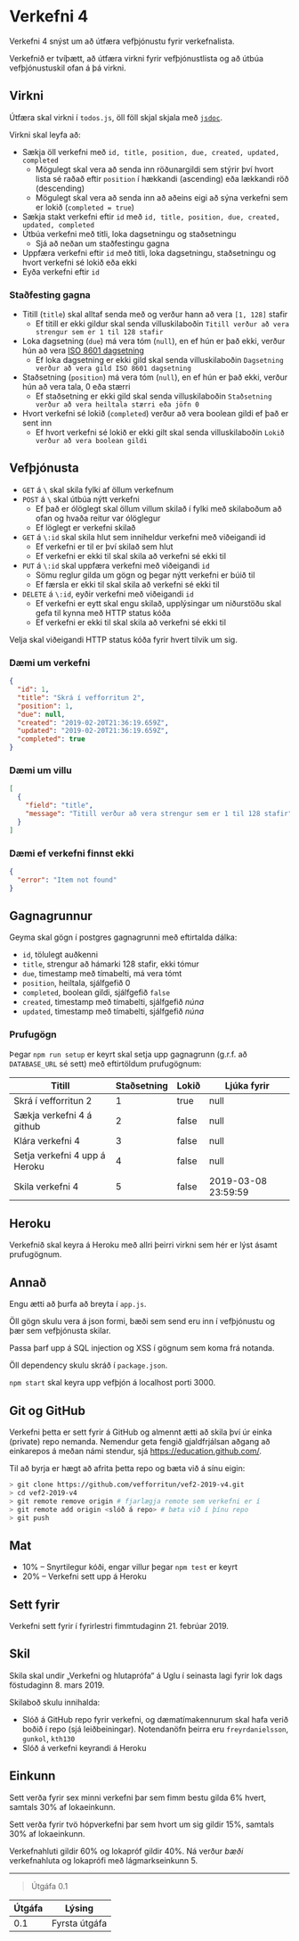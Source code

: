 # Verkefni 4

Verkefni 4 snýst um að útfæra vefþjónustu fyrir verkefnalista.

Verkefnið er tvíþætt, að útfæra virkni fyrir vefþjónustlista og að útbúa vefþjónustuskil ofan á þá virkni.

## Virkni

Útfæra skal virkni í `todos.js`, öll föll skjal skjala með [`jsdoc`](https://github.com/vefforritun/vef2-2019/blob/master/fyrirlestrar/02/02.1.modules.md#skj%C3%B6lun-eininga).

Virkni skal leyfa að:

* Sækja öll verkefni með `id, title, position, due, created, updated, completed`
  * Mögulegt skal vera að senda inn röðunargildi sem stýrir því hvort lista sé raðað eftir `position` í hækkandi (ascending) eða lækkandi röð (descending)
  * Mögulegt skal vera að senda inn að aðeins eigi að sýna verkefni sem er lokið (`completed = true`)
* Sækja stakt verkefni eftir `id` með `id, title, position, due, created, updated, completed`
* Útbúa verkefni með titli, loka dagsetningu og staðsetningu
  * Sjá að neðan um staðfestingu gagna
* Uppfæra verkefni eftir `id` með titli, loka dagsetningu, staðsetningu og hvort verkefni sé lokið eða ekki
* Eyða verkefni eftir `id`

### Staðfesting gagna

* Titill (`title`) skal alltaf senda með og verður hann að vera `[1, 128]` stafir
  * Ef titill er ekki gildur skal senda villuskilaboðin `Titill verður að vera strengur sem er 1 til 128 stafir`
* Loka dagsetning (`due`) má vera tóm (`null`), en ef hún er það ekki, verður hún að vera [ISO 8601 dagsetning](https://en.wikipedia.org/wiki/ISO_8601)
  * Ef loka dagsetning er ekki gild skal senda villuskilaboðin `Dagsetning verður að vera gild ISO 8601 dagsetning`
* Staðsetning (`position`) má vera tóm (`null`), en ef hún er það ekki, verður hún að vera tala, 0 eða stærri
  * Ef staðsetning er ekki gild skal senda villuskilaboðin `Staðsetning verður að vera heiltala stærri eða jöfn 0`
* Hvort verkefni sé lokið (`completed`) verður að vera boolean gildi ef það er sent inn
  * Ef hvort verkefni sé lokið er ekki gilt skal senda villuskilaboðin `Lokið verður að vera boolean gildi`

## Vefþjónusta

* `GET` á `\` skal skila fylki af öllum verkefnum
* `POST` á `\` skal útbúa nýtt verkefni
  * Ef það er ólöglegt skal öllum villum skilað í fylki með skilaboðum að ofan og hvaða reitur var ólöglegur
  * Ef löglegt er verkefni skilað
* `GET` á `\:id` skal skila hlut sem inniheldur verkefni með viðeigandi id
  * Ef verkefni er til er því skilað sem hlut
  * Ef verkefni er ekki til skal skila að verkefni sé ekki til
* `PUT` á `\:id` skal uppfæra verkefni með viðeigandi `id`
  * Sömu reglur gilda um gögn og þegar nýtt verkefni er búið til
  * Ef færsla er ekki til skal skila að verkefni sé ekki til
* `DELETE` á `\:id`, eyðir verkefni með viðeigandi `id`
  * Ef verkefni er eytt skal engu skilað, upplýsingar um niðurstöðu skal gefa til kynna með HTTP status kóða
  * Ef verkefni er ekki til skal skila að verkefni sé ekki til

Velja skal viðeigandi HTTP status kóða fyrir hvert tilvik um sig.

### Dæmi um verkefni

```json
{
  "id": 1,
  "title": "Skrá í vefforritun 2",
  "position": 1,
  "due": null,
  "created": "2019-02-20T21:36:19.659Z",
  "updated": "2019-02-20T21:36:19.659Z",
  "completed": true
}
```

### Dæmi um villu

```json
[
  {
    "field": "title",
    "message": "Titill verður að vera strengur sem er 1 til 128 stafir"
  }
]
```

### Dæmi ef verkefni finnst ekki

```json
{
  "error": "Item not found"
}
```

## Gagnagrunnur

Geyma skal gögn í postgres gagnagrunni með eftirtalda dálka:

* `id`, tölulegt auðkenni
* `title`, strengur að hámarki 128 stafir, ekki tómur
* `due`, timestamp með tímabelti, má vera tómt
* `position`, heiltala, sjálfgefið 0
* `completed`, boolean gildi, sjálfgefið `false`
* `created`, timestamp með tímabelti, sjálfgefið _núna_
* `updated`, timestamp með tímabelti, sjálfgefið _núna_

### Prufugögn

Þegar `npm run setup` er keyrt skal setja upp gagnagrunn (g.r.f. að `DATABASE_URL` sé sett) með eftirtöldum prufugögnum:

Titill | Staðsetning | Lokið | Ljúka fyrir
-------|-------------|-------|---------
Skrá í vefforritun 2 | 1 | true | null
Sækja verkefni 4 á github | 2 | false | null
Klára verkefni 4 | 3 | false | null
Setja verkefni 4 upp á Heroku | 4 | false | null
Skila verkefni 4 | 5 | false | 2019-03-08 23:59:59

## Heroku

Verkefnið skal keyra á Heroku með allri þeirri virkni sem hér er lýst ásamt prufugögnum.

## Annað

Engu ætti að þurfa að breyta í `app.js`.

Öll gögn skulu vera á json formi, bæði sem send eru inn í vefþjónustu og þær sem vefþjónusta skilar.

Passa þarf upp á SQL injection og XSS í gögnum sem koma frá notanda.

Öll dependency skulu skráð í `package.json`.

`npm start` skal keyra upp vefþjón á localhost porti 3000.

## Git og GitHub

Verkefni þetta er sett fyrir á GitHub og almennt ætti að skila því úr einka (private) repo nemanda. Nemendur geta fengið gjaldfrjálsan aðgang að einkarepos á meðan námi stendur, sjá https://education.github.com/.

Til að byrja er hægt að afrita þetta repo og bæta við á sínu eigin:

```bash
> git clone https://github.com/vefforritun/vef2-2019-v4.git
> cd vef2-2019-v4
> git remote remove origin # fjarlægja remote sem verkefni er í
> git remote add origin <slóð á repo> # bæta við í þínu repo
> git push
```

## Mat

* 10% – Snyrtilegur kóði, engar villur þegar `npm test` er keyrt
* 20% – Verkefni sett upp á Heroku


## Sett fyrir

Verkefni sett fyrir í fyrirlestri fimmtudaginn 21. febrúar 2019.

## Skil

Skila skal undir „Verkefni og hlutaprófa“ á Uglu í seinasta lagi fyrir lok dags föstudaginn 8. mars 2019.

Skilaboð skulu innihalda:

* Slóð á GitHub repo fyrir verkefni, og dæmatímakennurum skal hafa verið boðið í repo (sjá leiðbeiningar). Notendanöfn þeirra eru `freyrdanielsson`, `gunkol`, `kth130`
* Slóð á verkefni keyrandi á Heroku

## Einkunn

Sett verða fyrir sex minni verkefni þar sem fimm bestu gilda 6% hvert, samtals 30% af lokaeinkunn.

Sett verða fyrir tvö hópverkefni þar sem hvort um sig gildir 15%, samtals 30% af lokaeinkunn.

Verkefnahluti gildir 60% og lokapróf gildir 40%. Ná verður *bæði* verkefnahluta og lokaprófi með lágmarkseinkunn 5.

---

> Útgáfa 0.1

| Útgáfa | Lýsing                                    |
|--------|-------------------------------------------|
| 0.1    | Fyrsta útgáfa                             |
